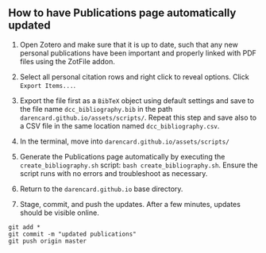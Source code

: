 ## How to have Publications page automatically updated

1. Open Zotero and make sure that it is up to date, such that any new personal publications have been important and properly linked with PDF files using the ZotFile addon.

2. Select all personal citation rows and right click to reveal options. Click `Export Items...`.

3. Export the file first as a `BibTeX` object using default settings and save to the file name `dcc_bibliography.bib` in the path `darencard.github.io/assets/scripts/`. Repeat this step and save also to a CSV file in the same location named `dcc_bibliography.csv`.

4. In the terminal, move into `darencard.github.io/assets/scripts/`

5. Generate the Publications page automatically by executing the `create_bibliography.sh` script: `bash create_bibliography.sh`. Ensure the script runs with no errors and troubleshoot as necessary.

6. Return to the `darencard.github.io` base directory.

7. Stage, commit, and push the updates. After a few minutes, updates should be visible online.

```
git add *
git commit -m "updated publications"
git push origin master
```
